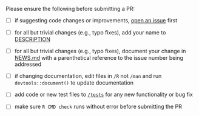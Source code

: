 Please ensure the following before submitting a PR:

 - [ ] if suggesting code changes or improvements, [open an issue](https://github.com/cloudyr/aws.athena/issues/new) first
 - [ ] for all but trivial changes (e.g., typo fixes), add your name to [DESCRIPTION](https://github.com/cloudyr/aws.athena/blob/master/DESCRIPTION)
 - [ ] for all but trivial changes (e.g., typo fixes), document your change in [NEWS.md](https://github.com/cloudyr/aws.athena/blob/master/NEWS.md) with a parenthetical reference to the issue number being addressed
 - [ ] if changing documentation, edit files in `/R` not `/man` and run `devtools::document()` to update documentation
 - [ ] add code or new test files to [`/tests`](https://github.com/cloudyr/aws.athena/tree/master/tests/testthat) for any new functionality or bug fix
 - [ ] make sure `R CMD check` runs without error before submitting the PR

